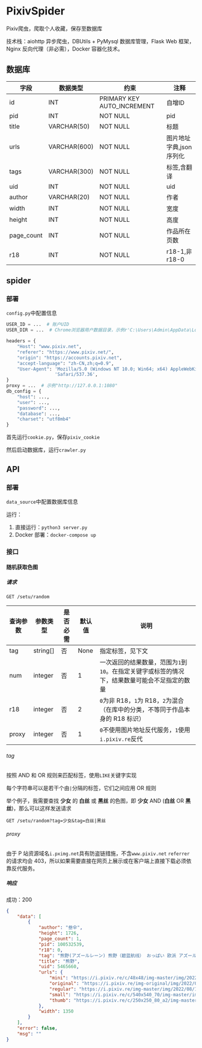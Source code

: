 # PixivSpider

Pixiv爬虫，爬取个人收藏，保存至数据库

技术栈：aiohttp 异步爬虫，DBUtils + PyMysql 数据库管理，Flask Web 框架，Nginx 反向代理（非必需），Docker 容器化技术。

## 数据库

| 字段       | 数据类型     | 约束                       | 注释                    |
| ---------- | ------------ | -------------------------- | ----------------------- |
| id         | INT          | PRIMARY KEY AUTO_INCREMENT | 自增ID                  |
| pid        | INT          | NOT NULL                   | pid                     |
| title      | VARCHAR(50)  | NOT NULL                   | 标题                    |
| urls       | VARCHAR(600) | NOT NULL                   | 图片地址字典,json序列化 |
| tags       | VARCHAR(300) | NOT NULL                   | 标签,含翻译             |
| uid        | INT          | NOT NULL                   | uid                     |
| author     | VARCHAR(20)  | NOT NULL                   | 作者                    |
| width      | INT          | NOT NULL                   | 宽度                    |
| height     | INT          | NOT NULL                   | 高度                    |
| page_count | INT          | NOT NULL                   | 作品所在页数            |
| r18        | INT          | NOT NULL                   | r18-1,非r18-0           |

## spider

### 部署

`config.py`中配置信息

```python
USER_ID = ...  # 账户UID
USER_DIR = ...  # Chrome浏览器用户数据目录，示例r'C:\Users\Admin\AppData\Local\Google\Chrome\User Data'

headers = {
    "Host": "www.pixiv.net",
    "referer": "https://www.pixiv.net/",
    "origin": "https://accounts.pixiv.net",
    "accept-language": "zh-CN,zh;q=0.9",
    "User-Agent": 'Mozilla/5.0 (Windows NT 10.0; Win64; x64) AppleWebKit/537.36 (KHTML, like Gecko) Chrome/105.0.0.0 '
                  'Safari/537.36',
}
proxy = ...  # 示例"http://127.0.0.1:1080"
db_config = {
    "host": ...,
    "user": ...,
    "password": ...,
    "database": ...,
    "charset": "utf8mb4"
}
```

首先运行`cookie.py`，保存`pixiv_cookie`

然后启动数据库，运行`crawler.py`

## API

### 部署

`data_source`中配置数据库信息

运行：

1. 直接运行：`python3 server.py`
2. Docker 部署：`docker-compose up`

### 接口

#### 随机获取色图

##### 请求

```http
GET /setu/random
```

| 查询参数 | 参数类型 | 是否必需 | 默认值 | 说明                                                         |
| -------- | -------- | -------- | ------ | ------------------------------------------------------------ |
| tag      | string[] | 否       | None   | 指定标签，见下文                                             |
| num      | integer  | 否       | 1      | 一次返回的结果数量，范围为`1`到`10`。在指定关键字或标签的情况下，结果数量可能会不足指定的数量 |
| r18      | integer  | 否       | 2      | `0`为非 R18，`1`为 R18，`2`为混合（在库中的分类，不等同于作品本身的 R18 标识） |
| proxy    | integer  | 否       | 1      | `0`不使用图片地址反代服务，`1`使用`i.pixiv.re`反代           |

###### tag

按照 AND 和 OR 规则来匹配标签，使用`LIKE`关键字实现

每个字符串可以是若干个由`|`分隔的标签，它们之间应用 OR 规则

举个例子，我需要查找 **少女** 的 **白丝** 或 **黑丝** 的色图，即 **少女** AND (**白丝** OR **黑丝**)，那么可以这样发送请求

```http
GET /setu/random?tag=少女&tag=白丝|黑丝
```

###### proxy

由于 P 站资源域名`i.pximg.net`具有防盗链措施，不含`www.pixiv.net` `referrer` 的请求均会 403，所以如果需要直接在网页上展示或在客户端上直接下载必须依靠反代服务。

##### 响应

成功：200

```json
{
    "data": [
        {
            "author": "叁伞",
            "height": 1726,
            "page_count": 1,
            "pid": 100532539,
            "r18": 0,
            "tag": "熊野(アズールレーン) 熊野（碧蓝航线） おっぱい 欧派 アズールレーン 碧蓝航线 アズールレーン5000users入り 碧蓝航线5000收藏 アズレン5周年イラコン 碧蓝航线5周年插画比赛 尻神様 尻神样 饅頭(アズールレーン) 蛮啾（碧蓝航线） ふともも 大腿 ペディキュア 美甲（脚趾） 一夜千夜の願い",
            "title": "熊野",
            "uid": 5465660,
            "urls": {
                "mini": "https://i.pixiv.re/c/48x48/img-master/img/2022/08/16/18/51/34/100532539_p0_square1200.jpg",
                "original": "https://i.pixiv.re/img-original/img/2022/08/16/18/51/34/100532539_p0.jpg",
                "regular": "https://i.pixiv.re/img-master/img/2022/08/16/18/51/34/100532539_p0_master1200.jpg",
                "small": "https://i.pixiv.re/c/540x540_70/img-master/img/2022/08/16/18/51/34/100532539_p0_master1200.jpg",
                "thumb": "https://i.pixiv.re/c/250x250_80_a2/img-master/img/2022/08/16/18/51/34/100532539_p0_square1200.jpg"
            },
            "width": 1350
        }
    ],
    "error": false,
    "msg": ""
}
```

